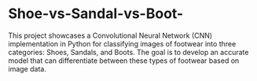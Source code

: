# Shoe-vs-Sandal-vs-Boot-
This project showcases a Convolutional Neural Network (CNN) implementation in Python for classifying images of footwear into three categories: Shoes, Sandals, and Boots. The goal is to develop an accurate model that can differentiate between these types of footwear based on image data.
